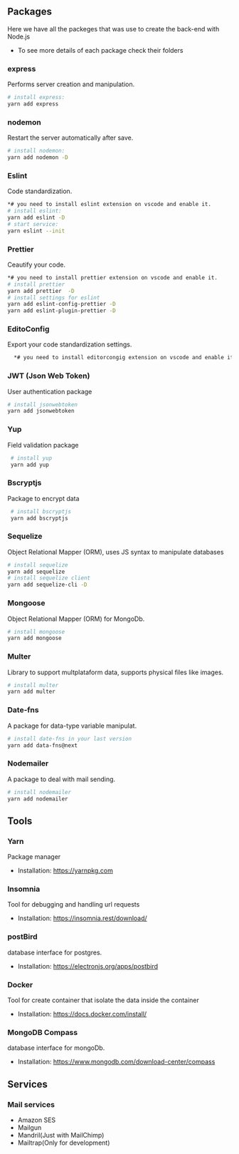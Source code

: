 ## Packages
Here we have all the packeges that was use to create the back-end with Node.js
* To see more details of each package check their folders

### express
Performs server creation and manipulation.
```bash
# install express:
yarn add express
```

### nodemon
Restart the server automatically after save.
```bash
# install nodemon:
yarn add nodemon -D
```

### Eslint
Code standardization.
```bash
*# you need to install eslint extension on vscode and enable it.
# install eslint: 
yarn add eslint -D
# start service:
yarn eslint --init
```

### Prettier
Ceautify your code.
```bash
*# you need to install prettier extension on vscode and enable it.
# install prettier
yarn add prettier  -D
# install settings for eslint
yarn add eslint-config-prettier -D
yarn add eslint-plugin-prettier -D
```

### EditoConfig
Export your code standardization settings.
```bash
  *# you need to install editorcongig extension on vscode and enable it.
```
  
### JWT (Json Web Token)
User authentication package
```bash
# install jsonwebtoken
yarn add jsonwebtoken
```


### Yup
Field validation package
```bash
 # install yup
 yarn add yup
  ```
  
  
### Bscryptjs
Package to encrypt data
```bash
 # install bscryptjs
 yarn add bscryptjs
  ```
  
  
### Sequelize
Object Relational Mapper (ORM), uses JS syntax to manipulate databases
```bash
# install sequelize
yarn add sequelize
# install sequelize client
yarn add sequelize-cli -D
```

### Mongoose
Object Relational Mapper (ORM) for MongoDb.
```bash
# install mongoose
yarn add mongoose
```

### Multer
Library to support multplataform data, supports physical files like images.
```bash
# install multer
yarn add multer
```

### Date-fns
A package for data-type variable manipulat.

```bash
# install date-fns in your last version
yarn add data-fns@next
```

### Nodemailer
A package to deal with mail sending.

```bash
# install nodemailer
yarn add nodemailer
```


## Tools


### Yarn
Package manager
* Installation: 
https://yarnpkg.com

### Insomnia
Tool for debugging and handling url requests
* Installation: 
https://insomnia.rest/download/

### postBird
database interface for postgres.
* Installation: 
https://electronjs.org/apps/postbird

### Docker
Tool for create container that isolate the data inside the container 
* Installation: 
https://docs.docker.com/install/

### MongoDB Compass
database interface for mongoDb.
* Installation:
https://www.mongodb.com/download-center/compass


## Services

### Mail services
* Amazon SES
* Mailgun
* Mandril(Just with MailChimp)
* Mailtrap(Only for development)


